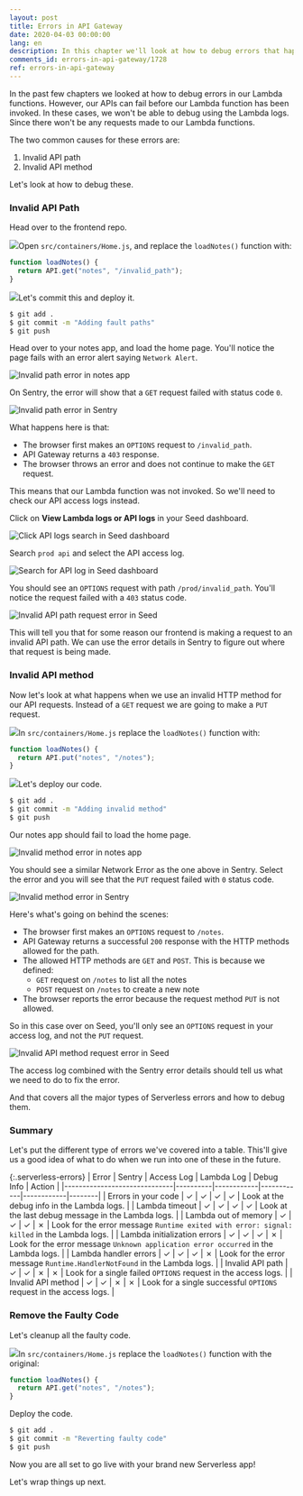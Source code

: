 ```yaml
---
layout: post
title: Errors in API Gateway
date: 2020-04-03 00:00:00
lang: en
description: In this chapter we'll look at how to debug errors that happen only in API Gateway in your Serverless app. These errors are only logged to your API Gateway access logs, and not your Lambda logs in CloudWatch.
comments_id: errors-in-api-gateway/1728
ref: errors-in-api-gateway
---
```


In the past few chapters we looked at how to debug errors in our Lambda functions. However, our APIs can fail before our Lambda function has been invoked. In these cases, we won't be able to debug using the Lambda logs. Since there won't be any requests made to our Lambda functions.

The two common causes for these errors are:

1. Invalid API path
2. Invalid API method

Let's look at how to debug these.

### Invalid API Path

Head over to the frontend repo.

<img class="code-marker" src="/assets/s.png" />Open `src/containers/Home.js`, and replace the `loadNotes()` function with:

``` javascript
function loadNotes() {
  return API.get("notes", "/invalid_path");
}
```

<img class="code-marker" src="/assets/s.png" />Let's commit this and deploy it.

``` bash
$ git add .
$ git commit -m "Adding fault paths"
$ git push
```

Head over to your notes app, and load the home page. You'll notice the page fails with an error alert saying `Network Alert`.

![Invalid path error in notes app](/assets/monitor-debug-errors/invalid-path-error-in-notes-app.png)

On Sentry, the error will show that a `GET` request failed with status code `0`.

![Invalid path error in Sentry](/assets/monitor-debug-errors/invalid-path-error-in-sentry.png)

What happens here is that:
- The browser first makes an `OPTIONS` request to `/invalid_path`.
- API Gateway returns a `403` response.
- The browser throws an error and does not continue to make the `GET` request.

This means that our Lambda function was not invoked. So we'll need to check our API access logs instead.

Click on **View Lambda logs or API logs** in your Seed dashboard.

![Click API logs search in Seed dashboard](/assets/monitor-debug-errors/click-api-logs-search-in-seed-dashboard.png)

Search `prod api` and select the API access log.

![Search for API log in Seed dashboard](/assets/monitor-debug-errors/search-for-api-log-in-seed-dashboard.png)

You should see an `OPTIONS` request with path `/prod/invalid_path`. You'll notice the request failed with a `403` status code.

![Invalid API path request error in Seed](/assets/monitor-debug-errors/invalid-api-path-request-error-in-seed.png)

This will tell you that for some reason our frontend is making a request to an invalid API path. We can use the error details in Sentry to figure out where that request is being made.

### Invalid API method

Now let's look at what happens when we use an invalid HTTP method for our API requests. Instead of a `GET` request we are going to make a `PUT` request.

<img class="code-marker" src="/assets/s.png" />In `src/containers/Home.js` replace the `loadNotes()` function with:

``` javascript
function loadNotes() {
  return API.put("notes", "/notes");
}
```

<img class="code-marker" src="/assets/s.png" />Let's deploy our code.

``` bash
$ git add .
$ git commit -m "Adding invalid method"
$ git push
```

Our notes app should fail to load the home page.

![Invalid method error in notes app](/assets/monitor-debug-errors/invalid-method-error-in-notes-app.png)

You should see a similar Network Error as the one above in Sentry. Select the error and you will see that the `PUT` request failed with `0` status code.

![Invalid method error in Sentry](/assets/monitor-debug-errors/invalid-method-error-in-sentry.png)

Here's what's going on behind the scenes:
- The browser first makes an `OPTIONS` request to `/notes`.
- API Gateway returns a successful `200` response with the HTTP methods allowed for the path.
- The allowed HTTP methods are `GET` and `POST`. This is because we defined:
  - `GET` request on `/notes` to list all the notes
  - `POST` request on `/notes` to create a new note
- The browser reports the error because the request method `PUT` is not allowed.

So in this case over on Seed, you'll only see an `OPTIONS` request in your access log, and not the `PUT` request.

![Invalid API method request error in Seed](/assets/monitor-debug-errors/invalid-api-method-request-error-in-seed.png)

The access log combined with the Sentry error details should tell us what we need to do to fix the error. 

And that covers all the major types of Serverless errors and how to debug them.

### Summary

Let's put the different type of errors we've covered into a table. This'll give us a good idea of what to do when we run into one of these in the future. 

{:.serverless-errors}
| Error                        | Sentry   | Access Log | Lambda Log | Debug Info | Action |
|------------------------------|----------|------------|------------|------------|--------|
| Errors in your code          | &#10003; | &#10003;   | &#10003;   | &#10003;   | Look at the debug info in the Lambda logs. |
| Lambda timeout               | &#10003; | &#10003;   | &#10003;   | &#10003;   | Look at the last debug message in the Lambda logs. |
| Lambda out of memory         | &#10003; | &#10003;   | &#10003;   | &#10007;   | Look for the error message `Runtime exited with error: signal: killed` in the Lambda logs. |
| Lambda initialization errors | &#10003; | &#10003;   | &#10003;   | &#10007;   | Look for the error message `Unknown application error occurred` in the Lambda logs. |
| Lambda handler errors        | &#10003; | &#10003;   | &#10003;   | &#10007;   | Look for the error message `Runtime.HandlerNotFound` in the Lambda logs. |
| Invalid API path             | &#10003; | &#10003;   | &#10007;   | &#10007;   | Look for a single failed `OPTIONS` request in the access logs. |
| Invalid API method           | &#10003; | &#10003;   | &#10007;   | &#10007;   | Look for a single successful `OPTIONS` request in the access logs. |

<style type="text/css">
  table.serverless-errors thead th:nth-child(2),
  table.serverless-errors thead th:nth-child(3),
  table.serverless-errors thead th:nth-child(4),
  table.serverless-errors thead th:nth-child(5) {
    min-width: 60px;
  }
</style>

### Remove the Faulty Code

Let's cleanup all the faulty code.

<img class="code-marker" src="/assets/s.png" />In `src/containers/Home.js` replace the `loadNotes()` function with the original:

``` javascript
function loadNotes() {
  return API.get("notes", "/notes");
}
```

Deploy the code.

``` bash
$ git add .
$ git commit -m "Reverting faulty code"
$ git push
```

Now you are all set to go live with your brand new Serverless app!

Let's wrap things up next.
